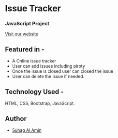# Issue Tracker

### JavaScript Project

[Visit our website](https://developer-suhag.github.io/issue-tracker/)

## Featured in -

- A Online issue tracker
- User can add issues including piroty
- Once the issue is closed user can closed the issue
- User can delete the issue if needed.

## Technology Used -

HTML, CSS, Bootstrap, JavaScript.

## Author

- [Suhag Al Amin](https://github.com/developer-suhag)
